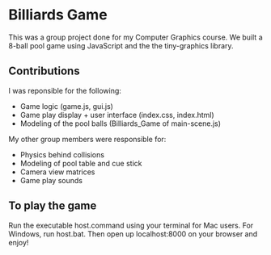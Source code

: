 # Billiards Game

This was a group project done for my Computer Graphics course. We built a 8-ball pool game using JavaScript and the the tiny-graphics library.

## Contributions
I was reponsible for the following:
* Game logic (game.js, gui.js)
* Game play display + user interface (index.css, index.html)
* Modeling of the pool balls (Billiards_Game of main-scene.js)

My other group members were responsible for:
* Physics behind collisions
* Modeling of pool table and cue stick
* Camera view matrices
* Game play sounds

## To play the game

Run the executable host.command using your terminal for Mac users. For Windows, run host.bat.
Then open up localhost:8000 on your browser and enjoy!
